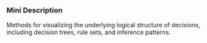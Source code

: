 ### Mini Description

Methods for visualizing the underlying logical structure of decisions, including decision trees, rule sets, and inference patterns.
